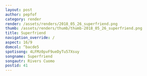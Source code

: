 ```yaml
---
layout: post
author: pepfof
category: render
render: /assets/renders/2018_05_26_superfriend.png
thumb: /assets/renders/thumb/thumb-2018_05_26_superfriend.png
title: Superfriend
navigation_override: /
aspect: 16/9
domcol: ^bacde5
spotisong: 4LFMz0pvF9ueDyTu57Xsuy
songname: Superfriend
songautr: Rivers Cuomo
postid: 41
---
```


<!--USER BEGIN 1-->

<!--USER END 1-->

<!--more-->
<!--USER BEGIN 2-->

<!--USER END 2-->

